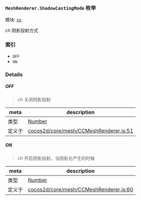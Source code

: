 ### `MeshRenderer.ShadowCastingMode` 枚举



模块: [cc](../modules/cc.md)


ch 阴影投射方式


### 索引
  - `OFF`
  - `ON`

### Details


##### OFF

> ch 关闭阴影投射

| meta | description |
|------|-------------|
| 类型 | <a href="https://developer.mozilla.org/en/JavaScript/Reference/Global_Objects/Number" class="crosslink external" target="_blank">Number</a> |
| 定义于 | [cocos2d/core/mesh/CCMeshRenderer.js:51](https://github.com/cocos-creator/engine/blob/e361a2e93351aacda485d2038abd4eba2998a298/cocos2d/core/mesh/CCMeshRenderer.js#L51) |



##### ON

> ch 开启阴影投射，当阴影光产生的时候

| meta | description |
|------|-------------|
| 类型 | <a href="https://developer.mozilla.org/en/JavaScript/Reference/Global_Objects/Number" class="crosslink external" target="_blank">Number</a> |
| 定义于 | [cocos2d/core/mesh/CCMeshRenderer.js:60](https://github.com/cocos-creator/engine/blob/e361a2e93351aacda485d2038abd4eba2998a298/cocos2d/core/mesh/CCMeshRenderer.js#L60) |


